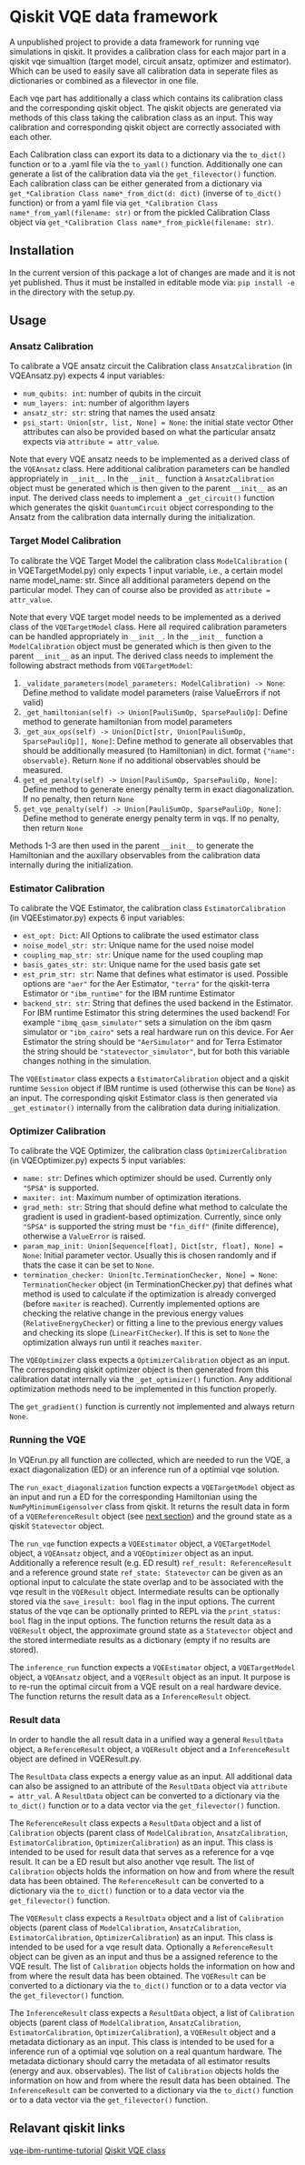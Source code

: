# Qiskit VQE data framework

A unpublished project to provide a data framework for running vqe simulations in qiskit.
It provides a calibration class for each major part in a qiskit vqe simualtion (target model, circuit ansatz, optimizer and estimator). Which can be used to easily save all calibration data in seperate files as dictionaries or combined as a filevector in one file.

Each vqe part has additionally a class which contains its calibration class and the corresponding qiskit object. The qiskit objects are generated via methods of this class taking the calibration class as an input. This way calibration and corresponding qiskit object are correctly associated with each other.

Each Calibration class can export its data to a dictionary via the `to_dict()` function or to a .yaml file via the `to_yaml()` function. Additionally one can generate a list of the calibration data via the `get_filevector()` function. Each calibration class can be either generated from a dictionary via `get_*Calibration Class name*_from_dict(d: dict)` (inverse of `to_dict()` function) or from a yaml file via `get_*Calibration Class name*_from_yaml(filename: str)` or from the pickled Calibration Class object via `get_*Calibration Class name*_from_pickle(filename: str)`.

## Installation

In the current version of this package a lot of changes are made and it is not yet published. Thus it must be installed in editable mode via:
`pip install -e `
in the directory with the setup.py.

## Usage

### Ansatz Calibration

To calibrate a VQE ansatz circuit the Calibration class `AnsatzCalibration` (in VQEAnsatz.py) expects 4 input variables: 
- `num_qubits: int`: number of qubits in the circuit 
- `num_layers: int`: number of algorithm layers 
- `ansatz_str: str`: string that names the used ansatz 
- `psi_start: Union[str, list, None] = None`: the initial state vector 
Other attributes can also be provided based on what the particular ansatz expects via `attribute = attr_value`.

Note that every VQE ansatz needs to be implemented as a derived class of the `VQEAnsatz` class. Here additional calibration parameters can be handled appropriately in `__init__`. In the `__init__` function a `AnsatzCalibration` object must be generated which is then given to the parent `__init__` as an input. The derived class needs to implement a `_get_circuit()` function which generates the qiskit `QuantumCircuit` object corresponding to the Ansatz from the calibration data internally during the initialization.

### Target Model Calibration

To calibrate the VQE Target Model the calibration class `ModelCalibration` ( in VQETargetModel.py) only expects 1 input variable, i.e., a certain model name model_name: str. Since all additional parameters depend on the particular model. They can of course also be provided as `attribute = attr_value`.

Note that every VQE target model needs to be implemented as a derived class of the `VQETargetModel` class. Here all required calibration parameters can be handled appropriately in `__init__`. In the `__init__` function a `ModelCalibration` object must be generated which is then given to the parent `__init__` as an input. The derived class needs to implement the following abstract methods from `VQETargetModel`:
1. `_validate_parameters(model_parameters: ModelCalibration) -> None`: Define method to validate model parameters (raise ValueErrors if not valid)
2. `_get_hamiltonian(self) -> Union[PauliSumOp, SparsePauliOp]`: Define method to generate hamiltonian from model parameters
3. `_get_aux_ops(self) -> Union[Dict[str, Union[PauliSumOp, SparsePauliOp]], None]`: Define method to generate all observables that should be additionally measured (to Hamiltonian) in dict. format `{"name": observable}`. Return `None` if no additional observables should be measured.
4. `get_ed_penalty(self) -> Union[PauliSumOp, SparsePauliOp, None]`: Define method to generate energy penalty term in exact diagonalization. If no penalty, then return `None`
5. `get_vqe_penalty(self) -> Union[PauliSumOp, SparsePauliOp, None]`: Define method to generate energy penalty term in vqs. If no penalty, then return `None`

Methods 1-3 are then used in the parent `__init__` to generate the Hamiltonian and the auxillary observables from the calibration data internally during the initialization.

### Estimator Calibration

To calibrate the VQE Estimator, the calibration class `EstimatorCalibration` (in VQEEstimator.py) expects 6 input variables: 
- `est_opt: Dict`: All Options to calibrate the used estimator class
- `noise_model_str: str`: Unique name for the used noise model
- `coupling_map_str: str`: Unique name for the used coupling map
- `basis_gates_str: str`: Unique name for the used basis gate set
- `est_prim_str: str`: Name that defines what estimator is used. Possible options are `"aer"` for the Aer Estimator, `"terra"` for the qiskit-terra Estimator or `"ibm_runtime"` for the IBM runtime Estimator
- `backend_str: str`: String that defines the used backend in the Estimator. For IBM runtime Estimator this string determines the used backend! For example `"ibmq_qasm_simulator"` sets a simulation on the ibm qasm simulator or `"ibm_cairo"` sets a real hardware run on this device. For Aer Estimator the string should be `"AerSimulator"` and for Terra Estimator the string should be `"statevector_simulator"`, but for both this variable changes nothing in the simulation.

The `VQEEstimator` class expects a `EstimatorCalibration` object and a qiskit runtime `Session` object if IBM runtime is used (otherwise this can be `None`) as an input. The corresponding qiskit Estimator class is then generated via `_get_estimator()` internally from the calibration data during initialization.


### Optimizer Calibration

To calibrate the VQE Optimizer, the calibration class `OptimizerCalibration` (in VQEOptimizer.py) expects 5 input variables:
- `name: str`: Defines which optimizer should be used. Currently only `"SPSA"` is supported.
- `maxiter: int`: Maximum number of optimization iterations.
- `grad_meth: str`: String that should define what method to calculate the gradient is used in gradient-based optimization. Currently, since only `"SPSA"` is supported the string must be `"fin_diff"` (finite difference), otherwise a `ValueError` is raised.
- `param_map_init: Union[Sequence[float], Dict[str, float], None] = None`: Initial parameter vector. Usually this is chosen randomly and if thats the case it can be set to `None`.
- `termination_checker: Union[tc.TerminationChecker, None] = None`: `TerminationChecker` object (in TerminationChecker.py) that defines what method is used to calculate if the optimization is already converged (before `maxiter` is reached). Currently implemented options are checking the relative change in the previous energy values (`RelativeEnergyChecker`) or fitting a line to the previous energy values and checking its slope (`LinearFitChecker`). If this is set to `None` the optimization always run until it reaches `maxiter`.

The `VQEOptimizer` class expects a `OptimizerCalibration` object as an input. The corresponding qiskit optimizer object is then generated from this calibration datat internally via the `_get_optimizer()` function.
Any additional optimization methods need to be implemented in this function properly.

The `get_gradient()` function is currently not implemented and always return `None`.

### Running the VQE

In VQErun.py all function are collected, which are needed to run the VQE, a exact diagonalization (ED) or an inference run of a optimial vqe solution.

The `run_exact_diagonalization` function expects a `VQETargetModel` object as an input and run a ED for the corresponding Hamiltonian using the `NumPyMinimumEigensolver` class from qiskit. It returns the result data in form of a `VQEReferenceResult` object (see [next section](#Result-data)) and the ground state as a qiskit `Statevector` object.

The `run_vqe` function expects a `VQEEstimator` object, a `VQETargetModel` object, a `VQEAnsatz` object, and a `VQEOptimizer` object as an input. Additionally a reference result (e.g. ED result) `ref_result: ReferenceResult` and a reference ground state `ref_state: Statevector` can be given as an optional input to calculate the state overlap and to be associated with the vqe result in the `VQEResult` object. Intermediate results can be optionally stored via the `save_iresult: bool` flag in the input options. The current status of the vqe can be optionally printed to REPL via the `print_status: bool` flag in the input options. The function returns the result data as a `VQEResult` object, the approximate ground state as a `Statevector` object and the stored intermediate results as a dictionary (empty if no results are stored).

The `inference_run` function expects a `VQEEstimator` object, a `VQETargetModel` object, a `VQEAnsatz` object, and a `VQEResult` object as an input. It purpose is to re-run the optimal circuit from a VQE result on a real hardware device. The function returns the result data as a `InferenceResult` object.



### Result data

In order to handle the all result data in a unified way a general `ResultData` object, a `ReferenceResult` object, a `VQEResult` object and a `InferenceResult` object are defined in VQEResult.py.

The `ResultData` class expects a energy value as an input. All additional data can also be assigned to an attribute of the `ResultData` object via `attribute = attr_val`. A `ResultData` object can be converted to a dictionary via the `to_dict()` function or to a data vector via the `get_filevector()` function.

The `ReferenceResult` class expects a `ResultData` object and a list of `Calibration` objects (parent class of `ModelCalibration`, `AnsatzCalibration`, `EstimatorCalibration`, `OptimizerCalibration`) as an input. This class is intended to be used for result data that serves as a reference for a vqe result. It can be a ED result but also another vqe result.
The list of `Calibration` objects holds the information on how and from where the result data has been obtained. The `ReferenceResult` can be converted to a dictionary via the `to_dict()` function or to a data vector via the `get_filevector()` function.

The `VQEResult` class expects a `ResultData` object and a list of `Calibration` objects (parent class of `ModelCalibration`, `AnsatzCalibration`, `EstimatorCalibration`, `OptimizerCalibration`) as an input. This class is intended to be used for a vqe result data. Optionally a `ReferenceResult` object can be given as an input and thus be a assigned reference to the VQE result. The list of `Calibration` objects holds the information on how and from where the result data has been obtained. The `VQEResult` can be converted to a dictionary via the `to_dict()` function or to a data vector via the `get_filevector()` function.

The `InferenceResult` class expects a `ResultData` object, a list of `Calibration` objects (parent class of `ModelCalibration`, `AnsatzCalibration`, `EstimatorCalibration`, `OptimizerCalibration`), a `VQEResult` object and a metadata dictionary as an input. This class is intended to be used for a inference run of a optimial vqe solution on a real quantum hardware. The metadata dictionary should carry the metadata of all estimator results (energy and aux. observables). The list of `Calibration` objects holds the information on how and from where the result data has been obtained. The `InferenceResult` can be converted to a dictionary via the `to_dict()` function or to a data vector via the `get_filevector()` function.

## Relavant qiskit links

[vqe-ibm-runtime-tutorial](https://qiskit.org/ecosystem/ibm-runtime/tutorials/vqe_with_estimator.html)
[Qiskit VQE class](https://qiskit.org/ecosystem/algorithms/stubs/qiskit_algorithms.VQE.html)

